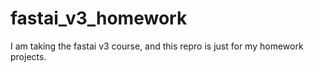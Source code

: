 # fastai_v3_homework
I am taking the fastai v3 course, and this repro is just for my homework projects.
